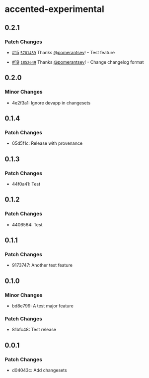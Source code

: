 # accented-experimental

## 0.2.1

### Patch Changes

- [#15](https://github.com/pomerantsev/accented/pull/15) [`5781459`](https://github.com/pomerantsev/accented/commit/578145935cbe504ac48bda1796de85b4156e88f6) Thanks [@pomerantsev](https://github.com/pomerantsev)! - Test feature

- [#19](https://github.com/pomerantsev/accented/pull/19) [`1852e49`](https://github.com/pomerantsev/accented/commit/1852e493a341642b6679d299344341117ffaa67b) Thanks [@pomerantsev](https://github.com/pomerantsev)! - Change changelog format

## 0.2.0

### Minor Changes

- 4e2f3a1: Ignore devapp in changesets

## 0.1.4

### Patch Changes

- 05d5f1c: Release with provenance

## 0.1.3

### Patch Changes

- 44f0a41: Test

## 0.1.2

### Patch Changes

- 4406564: Test

## 0.1.1

### Patch Changes

- 9173747: Another test feature

## 0.1.0

### Minor Changes

- bd8e799: A test major feature

### Patch Changes

- 81bfc48: Test release

## 0.0.1

### Patch Changes

- d04043c: Add changesets
